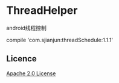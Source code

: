 # ThreadHelper
android线程控制

compile 'com.sjianjun:threadSchedule:1.1.1'
## Licence
 [Apache 2.0 License](http://www.apache.org/licenses/LICENSE-2.0.html)
